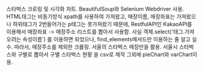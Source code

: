 스타벅스 크로링 및 시각화 차트.
BeautifulSoup와 Selenium Webdriver 사용.
HTML태그는 비동기방식 xpath를 사용하여 가져왔고, 매장이름, 매장좌표는 가져왔으나 하위태그가 2번들어가는 p태그는 못가져왔기 때문에, RestfulAPI인 KakaoAPI를 이용해서 매장좌표 -> 매장주소 리스트를 뽑아서 사용함. 사실 객체.select('태그.가져오려는 속성이름') 를 이용하면 되었으나, find_elements메서드만 이용하는 줄 알고 실수. 따라서, 매장주소를 제외한 크롤링.
서울의 스타벅스 매장만을 활용. 서울시 스타벅스와 구별로 뽑아서 구별 스타벅스 현황 을 csv로 제작
그외에 pieChart와 varChart이용.